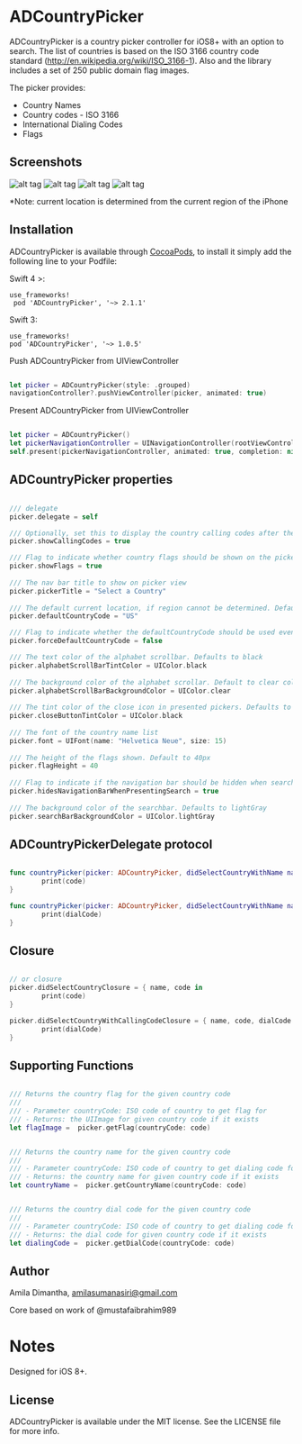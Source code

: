 
# ADCountryPicker

ADCountryPicker is a country picker controller for iOS8+ with an option to search. The list of countries is based on the ISO 3166 country code standard (http://en.wikipedia.org/wiki/ISO_3166-1). Also and the library includes a set of 250 public domain flag images.

The picker provides:
-   Country Names
-   Country codes - ISO 3166
-   International Dialing Codes
-   Flags

## Screenshots

![alt tag](https://github.com/AmilaDiman/ADCountryPicker/blob/master/screen1.png) ![alt tag](https://github.com/AmilaDiman/ADCountryPicker/blob/master/screen2.png) ![alt tag](https://github.com/AmilaDiman/ADCountryPicker/blob/master/screen3.png)
![alt tag](https://github.com/AmilaDiman/ADCountryPicker/blob/master/screen4.png)

*Note: current location is determined from the current region of the iPhone

## Installation

ADCountryPicker is available through [CocoaPods](http://cocoapods.org), to install it simply add the following line to your Podfile:

Swift 4 >:

    use_frameworks!
     pod 'ADCountryPicker', '~> 2.1.1'
    
Swift 3:

    use_frameworks!
    pod 'ADCountryPicker', '~> 1.0.5'

Push ADCountryPicker from UIViewController

```swift

let picker = ADCountryPicker(style: .grouped)
navigationController?.pushViewController(picker, animated: true)

```
Present ADCountryPicker from UIViewController

```swift

let picker = ADCountryPicker()
let pickerNavigationController = UINavigationController(rootViewController: picker)
self.present(pickerNavigationController, animated: true, completion: nil)

```
## ADCountryPicker properties

```swift

/// delegate
picker.delegate = self

/// Optionally, set this to display the country calling codes after the names
picker.showCallingCodes = true

/// Flag to indicate whether country flags should be shown on the picker. Defaults to true
picker.showFlags = true
    
/// The nav bar title to show on picker view
picker.pickerTitle = "Select a Country"
    
/// The default current location, if region cannot be determined. Defaults to US
picker.defaultCountryCode = "US"

/// Flag to indicate whether the defaultCountryCode should be used even if region can be deteremined. Defaults to false
picker.forceDefaultCountryCode = false

/// The text color of the alphabet scrollbar. Defaults to black
picker.alphabetScrollBarTintColor = UIColor.black
    
/// The background color of the alphabet scrollar. Default to clear color
picker.alphabetScrollBarBackgroundColor = UIColor.clear
    
/// The tint color of the close icon in presented pickers. Defaults to black
picker.closeButtonTintColor = UIColor.black
    
/// The font of the country name list
picker.font = UIFont(name: "Helvetica Neue", size: 15)
    
/// The height of the flags shown. Default to 40px
picker.flagHeight = 40
    
/// Flag to indicate if the navigation bar should be hidden when search becomes active. Defaults to true
picker.hidesNavigationBarWhenPresentingSearch = true
    
/// The background color of the searchbar. Defaults to lightGray
picker.searchBarBackgroundColor = UIColor.lightGray

```
## ADCountryPickerDelegate protocol

```swift

func countryPicker(picker: ADCountryPicker, didSelectCountryWithName name: String, code: String) {
        print(code)
}

func countryPicker(picker: ADCountryPicker, didSelectCountryWithName name: String, code: String, dialCode: String) {
        print(dialCode)
}

```

## Closure

```swift

// or closure
picker.didSelectCountryClosure = { name, code in
        print(code)
}

picker.didSelectCountryWithCallingCodeClosure = { name, code, dialCode in
        print(dialCode)
}

```
## Supporting Functions

```swift

/// Returns the country flag for the given country code
///
/// - Parameter countryCode: ISO code of country to get flag for
/// - Returns: the UIImage for given country code if it exists
let flagImage =  picker.getFlag(countryCode: code)


/// Returns the country name for the given country code
///
/// - Parameter countryCode: ISO code of country to get dialing code for
/// - Returns: the country name for given country code if it exists
let countryName =  picker.getCountryName(countryCode: code)


/// Returns the country dial code for the given country code
///
/// - Parameter countryCode: ISO code of country to get dialing code for
/// - Returns: the dial code for given country code if it exists
let dialingCode =  picker.getDialCode(countryCode: code)

```
## Author

Amila Dimantha, amilasumanasiri@gmail.com

Core based on work of @mustafaibrahim989

Notes
============

Designed for iOS 8+.

## License

ADCountryPicker is available under the MIT license. See the LICENSE file for more info.

